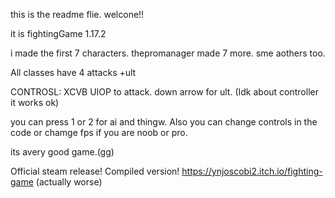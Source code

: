this is the readme flie.
welcone!!

it is fightingGame 1.17.2

i made the first 7 characters.
thepromanager made 7 more.
sme aothers too.

All classes have 4 attacks +ult

CONTROSL: XCVB UIOP to attack. down arrow for ult. (Idk about controller it works ok)

you can press 1 or 2 for ai and thingw.
Also you can change controls in the code or chamge fps if you are noob or pro.

its avery good game.(gg)




Official steam release! Compiled version! 
https://ynjoscobi2.itch.io/fighting-game
(actually worse)
